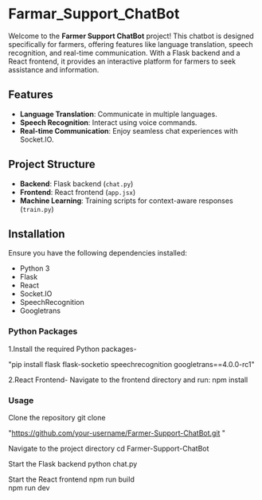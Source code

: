 # Farmar_Support_ChatBot

Welcome to the **Farmer Support ChatBot** project! This chatbot is designed specifically for farmers, offering features like language translation, speech recognition, and real-time communication. With a Flask backend and a React frontend, it provides an interactive platform for farmers to seek assistance and information.  

## Features  
- **Language Translation**: Communicate in multiple languages.  
- **Speech Recognition**: Interact using voice commands.  
- **Real-time Communication**: Enjoy seamless chat experiences with Socket.IO.  

## Project Structure  
- **Backend**: Flask backend (`chat.py`)  
- **Frontend**: React frontend (`app.jsx`)  
- **Machine Learning**: Training scripts for context-aware responses (`train.py`)  

## Installation  
Ensure you have the following dependencies installed:  

- Python 3  
- Flask  
- React  
- Socket.IO  
- SpeechRecognition  
- Googletrans  

### Python Packages
1.Install the required Python packages-

"pip install flask flask-socketio speechrecognition googletrans==4.0.0-rc1"


2.React Frontend-
Navigate to the frontend directory and run:
npm install  


### Usage
Clone the repository
git clone

"https://github.com/your-username/Farmer-Support-ChatBot.git "

Navigate to the project directory
cd Farmer-Support-ChatBot 

Start the Flask backend
python chat.py  

Start the React frontend
npm run build  
npm run dev  

